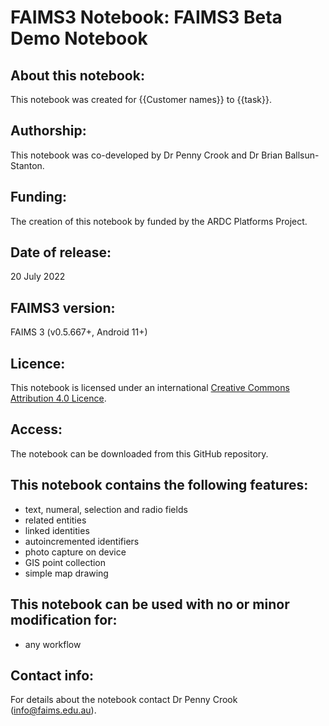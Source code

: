 # FAIMS3 Notebook: FAIMS3 Beta Demo Notebook


## About this notebook:
This notebook was created for {{Customer names}} to {{task}}. 


## Authorship:
This notebook was co-developed by Dr Penny Crook and Dr Brian Ballsun-Stanton.

## Funding:
The creation of this notebook by funded by the ARDC Platforms Project.

## Date of release:
20 July 2022
  
## FAIMS3 version:
FAIMS 3 (v0.5.667+, Android 11+) 

## Licence:
This notebook is licensed under an international [Creative Commons Attribution 4.0 Licence](https://creativecommons.org/licenses/by/4.0/legalcode).

## Access:
The notebook can be downloaded from this GitHub repository. 

## This notebook contains the following features:
* text, numeral, selection and radio fields
* related entities
* linked identities
* autoincremented identifiers
* photo capture on device
* GIS point collection
* simple map drawing
 
## This notebook can be used with no or minor modification for:
* any workflow
 
## Contact info:
For details about the notebook contact Dr Penny Crook (info@faims.edu.au).
